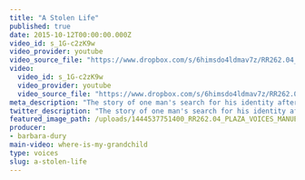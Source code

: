 ```yaml
---
title: "A Stolen Life"
published: true
date: 2015-10-12T00:00:00.000Z
video_id: s_1G-c2zK9w
video_provider: youtube
video_source_file: "https://www.dropbox.com/s/6himsdo4ldmav7z/RR262.04_PLAZA_VOICES_MANUEL_10_10_2015-H264_1080p.mov?dl=0"
video:
  video_id: s_1G-c2zK9w
  video_provider: youtube
  video_source_file: "https://www.dropbox.com/s/6himsdo4ldmav7z/RR262.04_PLAZA_VOICES_MANUEL_10_10_2015-H264_1080p.mov?dl=0"
meta_description: "The story of one man's search for his identity after his parents disappeared during Argentina's military dictatorship. "
twitter_description: "The story of one man's search for his identity after his parents disappeared during Argentina's military dictatorship. "
featured_image_path: /uploads/1444537751400_RR262.04_PLAZA_VOICES_MANUEL_10_10_2015.jpg
producer:
- barbara-dury
main-video: where-is-my-grandchild
type: voices
slug: a-stolen-life
---
```

